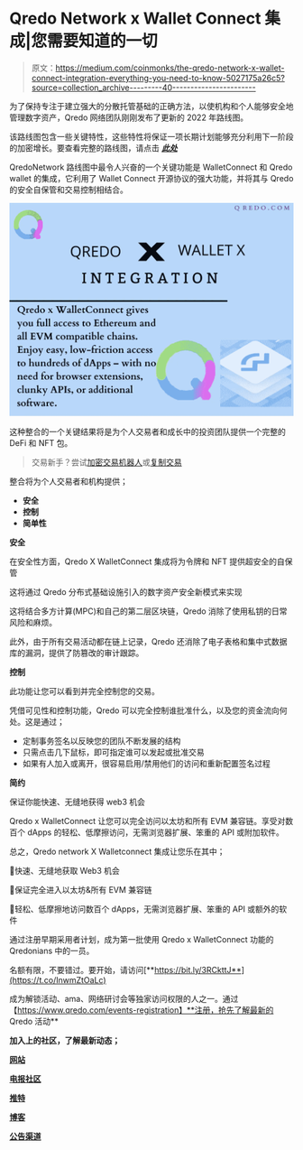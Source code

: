 # Qredo Network x Wallet Connect 集成|您需要知道的一切

> 原文：<https://medium.com/coinmonks/the-qredo-network-x-wallet-connect-integration-everything-you-need-to-know-5027175a26c5?source=collection_archive---------40----------------------->

为了保持专注于建立强大的分散托管基础的正确方法，以使机构和个人能够安全地管理数字资产，Qredo 网络团队刚刚发布了更新的 2022 年路线图。

该路线图包含一些关键特性，这些特性将保证一项长期计划能够充分利用下一阶段的加密增长。要查看完整的路线图，请点击 [***此处***](https://www.qredo.com/blog/july-2022-roadmap)

QredoNetwork 路线图中最令人兴奋的一个关键功能是 WalletConnect 和 Qredo wallet 的集成，它利用了 Wallet Connect 开源协议的强大功能，并将其与 Qredo 的安全自保管和交易控制相结合。

![](img/6a9cb66516c93da8bb3ba351d2772341.png)

这种整合的一个关键结果将是为个人交易者和成长中的投资团队提供一个完整的 DeFi 和 NFT 包。

> 交易新手？尝试[加密交易机器人](/coinmonks/crypto-trading-bot-c2ffce8acb2a)或[复制交易](/coinmonks/top-10-crypto-copy-trading-platforms-for-beginners-d0c37c7d698c)

整合将为个人交易者和机构提供；

*   **安全**
*   **控制**
*   **简单性**

**安全**

在安全性方面，Qredo X WalletConnect 集成将为令牌和 NFT 提供超安全的自保管

这将通过 Qredo 分布式基础设施引入的数字资产安全新模式来实现

这将结合多方计算(MPC)和自己的第二层区块链，Qredo 消除了使用私钥的日常风险和麻烦。

此外，由于所有交易活动都在链上记录，Qredo 还消除了电子表格和集中式数据库的漏洞，提供了防篡改的审计跟踪。

**控制**

此功能让您可以看到并完全控制您的交易。

凭借可见性和控制功能，Qredo 可以完全控制谁批准什么，以及您的资金流向何处。这是通过；

*   定制事务签名以反映您的团队不断发展的结构
*   只需点击几下鼠标，即可指定谁可以发起或批准交易
*   如果有人加入或离开，很容易启用/禁用他们的访问和重新配置签名过程

**简约**

保证你能快速、无缝地获得 web3 机会

Qredo x WalletConnect 让您可以完全访问以太坊和所有 EVM 兼容链。享受对数百个 dApps 的轻松、低摩擦访问，无需浏览器扩展、笨重的 API 或附加软件。

总之，Qredo network X Walletconnect 集成让您乐在其中；

📌快速、无缝地获取 Web3 机会

📌保证完全进入以太坊&所有 EVM 兼容链

📌轻松、低摩擦地访问数百个 dApps，无需浏览器扩展、笨重的 API 或额外的软件

通过注册早期采用者计划，成为第一批使用 Qredo x WalletConnect 功能的 Qredonians 中的一员。

名额有限，不要错过。要开始，请访问[**https://bit.ly/3RCkttJ**](https://t.co/InwmZtOaLc)

成为解锁活动、ama、网络研讨会等独家访问权限的人之一。通过【https://www.qredo.com/events-registration】**注册，抢先了解最新的 Qredo 活动**

**加入上的社区，了解最新动态；**

**[**网站**](http://qredo.com)**

**[**电报社区**](https://t.me/qredonetwork)**

**[**推特**](https://twitter.com/QredoNetwork)**

**[**博客**](https://www.qredo.com/blog)**

**[**公告渠道**](https://t.me/qredoannouncements)**